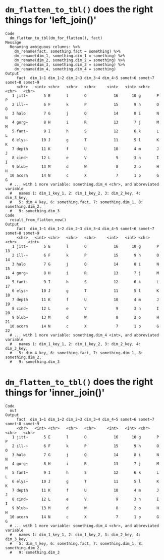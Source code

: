 # `dm_flatten_to_tbl()` does the right things for 'left_join()'

    Code
      dm_flatten_to_tbl(dm_for_flatten(), fact)
    Message
      Renaming ambiguous columns: %>%
        dm_rename(fact, something.fact = something) %>%
        dm_rename(dim_1, something.dim_1 = something) %>%
        dm_rename(dim_2, something.dim_2 = something) %>%
        dm_rename(dim_3, something.dim_3 = something) %>%
        dm_rename(dim_4, something.dim_4 = something)
    Output
         fact  dim_1~1 dim_1~2 dim_2~3 dim_3~4 dim_4~5 somet~6 somet~7 somet~8 somet~9
         <chr>   <int> <chr>   <chr>   <chr>     <int>   <int> <chr>   <chr>   <chr>  
       1 jitt~       5 E       l       O            16      10 g       P       P      
       2 ill-~       6 F       k       P            15       9 h       O       O      
       3 halo        7 G       j       Q            14       8 i       N       N      
       4 gorg~       8 H       i       R            13       7 j       M       M      
       5 fant~       9 I       h       S            12       6 k       L       L      
       6 elys~      10 J       g       T            11       5 l       K       K      
       7 depth      11 K       f       U            10       4 m       J       J      
       8 cind~      12 L       e       V             9       3 n       I       I      
       9 blub~      13 M       d       W             8       2 o       H       H      
      10 acorn      14 N       c       X             7       1 p       G       G      
      # ... with 1 more variable: something.dim_4 <chr>, and abbreviated variable
      #   names 1: dim_1_key_1, 2: dim_1_key_2, 3: dim_2_key, 4: dim_3_key,
      #   5: dim_4_key, 6: something.fact, 7: something.dim_1, 8: something.dim_2,
      #   9: something.dim_3
    Code
      result_from_flatten_new()
    Output
         fact  dim_1~1 dim_1~2 dim_2~3 dim_3~4 dim_4~5 somet~6 somet~7 somet~8 somet~9
         <chr>   <int> <chr>   <chr>   <chr>     <int>   <int> <chr>   <chr>     <int>
       1 jitt~       5 E       l       O            16      10 g       P            13
       2 ill-~       6 F       k       P            15       9 h       O            14
       3 halo        7 G       j       Q            14       8 i       N            15
       4 gorg~       8 H       i       R            13       7 j       M            16
       5 fant~       9 I       h       S            12       6 k       L            17
       6 elys~      10 J       g       T            11       5 l       K            18
       7 depth      11 K       f       U            10       4 m       J            19
       8 cind~      12 L       e       V             9       3 n       I            20
       9 blub~      13 M       d       W             8       2 o       H            21
      10 acorn      14 N       c       X             7       1 p       G            22
      # ... with 1 more variable: something.dim_4 <int>, and abbreviated variable
      #   names 1: dim_1_key_1, 2: dim_1_key_2, 3: dim_2_key, 4: dim_3_key,
      #   5: dim_4_key, 6: something.fact, 7: something.dim_1, 8: something.dim_2,
      #   9: something.dim_3

# `dm_flatten_to_tbl()` does the right things for 'inner_join()'

    Code
      out
    Output
         fact  dim_1~1 dim_1~2 dim_2~3 dim_3~4 dim_4~5 somet~6 somet~7 somet~8 somet~9
         <chr>   <int> <chr>   <chr>   <chr>     <int>   <int> <chr>   <chr>   <chr>  
       1 jitt~       5 E       l       O            16      10 g       P       P      
       2 ill-~       6 F       k       P            15       9 h       O       O      
       3 halo        7 G       j       Q            14       8 i       N       N      
       4 gorg~       8 H       i       R            13       7 j       M       M      
       5 fant~       9 I       h       S            12       6 k       L       L      
       6 elys~      10 J       g       T            11       5 l       K       K      
       7 depth      11 K       f       U            10       4 m       J       J      
       8 cind~      12 L       e       V             9       3 n       I       I      
       9 blub~      13 M       d       W             8       2 o       H       H      
      10 acorn      14 N       c       X             7       1 p       G       G      
      # ... with 1 more variable: something.dim_4 <chr>, and abbreviated variable
      #   names 1: dim_1_key_1, 2: dim_1_key_2, 3: dim_2_key, 4: dim_3_key,
      #   5: dim_4_key, 6: something.fact, 7: something.dim_1, 8: something.dim_2,
      #   9: something.dim_3

